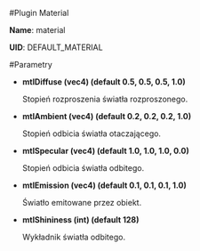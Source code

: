 #Plugin Material

**Name**: material

**UID**: DEFAULT_MATERIAL


#Parametry

- **mtlDiffuse (vec4)  (default 0.5, 0.5, 0.5, 1.0)**

    Stopień rozproszenia światła rozproszonego.

- **mtlAmbient (vec4)  (default 0.2, 0.2, 0.2, 1.0)**

    Stopień odbicia światła otaczającego.

- **mtlSpecular (vec4)  (default 1.0, 1.0, 1.0, 0.0)**

    Stopień odbicia światła odbitego.

- **mtlEmission (vec4)  (default 0.1, 0.1, 0.1, 1.0)**

    Światło emitowane przez obiekt.

- **mtlShininess (int)  (default 128)**

    Wykładnik światła odbitego.